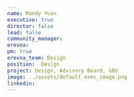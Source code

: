 ```yaml
---
name: Mandy Yuan
executive: true
director: false
lead: false
community_manager:   
erevna:  
pm: true
erevna_team: Design
position:  Design
project: Design, Advisory Board, GBV
image: ../assets/default_exec_image.png
linkedin:
---
```

